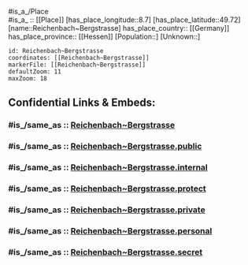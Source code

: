 ﻿---
confidential: public
isDeleted: false
location:
- 49.72
- 8.7
mapmarker: city
mapzoom:
- 7
- 12
SpocWebEntityId: 33683
tags:
- geo/City
type: City
---

#is_a_/Place  
#is_a_ :: [[Place]] 
[has_place_longitude::8.7] 
[has_place_latitude::49.72] 
[name::Reichenbach~Bergstrasse] 
has_place_country:: [[Germany]]  
has_place_province:: [[Hessen]] 
[Population::] 
[Unknown::] 


```leaflet
id: Reichenbach~Bergstrasse
coordinates: [[Reichenbach~Bergstrasse]] 
markerFile: [[Reichenbach~Bergstrasse]] 
defaultZoom: 11 
maxZoom: 18
```


## Confidential Links & Embeds: 

### #is_/same_as :: [Reichenbach~Bergstrasse](/_Standards/Earth/Continent/Europe/Europe~Central/Germany/Germany~West/Hessen/counties~Hessen/Bergstraße/cities~Bergstraße/Lautertal~Odenwald/boroughs~Lautertal~Odenw/Reichenbach~Bergstrasse.md) 

### #is_/same_as :: [Reichenbach~Bergstrasse.public](/_public/Earth/Continent/Europe/Europe~Central/Germany/Germany~West/Hessen/counties~Hessen/Bergstraße/cities~Bergstraße/Lautertal~Odenwald/boroughs~Lautertal~Odenw/Reichenbach~Bergstrasse.public.md) 

### #is_/same_as :: [Reichenbach~Bergstrasse.internal](/_internal/Earth/Continent/Europe/Europe~Central/Germany/Germany~West/Hessen/counties~Hessen/Bergstraße/cities~Bergstraße/Lautertal~Odenwald/boroughs~Lautertal~Odenw/Reichenbach~Bergstrasse.internal.md) 

### #is_/same_as :: [Reichenbach~Bergstrasse.protect](/_protect/Earth/Continent/Europe/Europe~Central/Germany/Germany~West/Hessen/counties~Hessen/Bergstraße/cities~Bergstraße/Lautertal~Odenwald/boroughs~Lautertal~Odenw/Reichenbach~Bergstrasse.protect.md) 

### #is_/same_as :: [Reichenbach~Bergstrasse.private](/_private/Earth/Continent/Europe/Europe~Central/Germany/Germany~West/Hessen/counties~Hessen/Bergstraße/cities~Bergstraße/Lautertal~Odenwald/boroughs~Lautertal~Odenw/Reichenbach~Bergstrasse.private.md) 

### #is_/same_as :: [Reichenbach~Bergstrasse.personal](/_personal/Earth/Continent/Europe/Europe~Central/Germany/Germany~West/Hessen/counties~Hessen/Bergstraße/cities~Bergstraße/Lautertal~Odenwald/boroughs~Lautertal~Odenw/Reichenbach~Bergstrasse.personal.md) 

### #is_/same_as :: [Reichenbach~Bergstrasse.secret](/_secret/Earth/Continent/Europe/Europe~Central/Germany/Germany~West/Hessen/counties~Hessen/Bergstraße/cities~Bergstraße/Lautertal~Odenwald/boroughs~Lautertal~Odenw/Reichenbach~Bergstrasse.secret.md)

